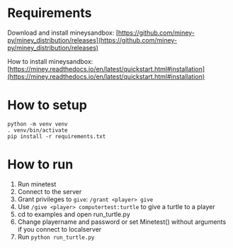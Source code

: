 
# Requirements
Download and install mineysandbox: 
[https://github.com/miney-py/miney_distribution/releases](https://github.com/miney-py/miney_distribution/releases)

How to install mineysandbox:
[https://miney.readthedocs.io/en/latest/quickstart.html#installation](https://miney.readthedocs.io/en/latest/quickstart.html#installation)



# How to setup
```
python -m venv venv
. venv/bin/activate
pip install -r requirements.txt
```
# How to run
1. Run minetest
2. Connect to the server
3. Grant privileges to `give`: `/grant <player> give`
4. Use `/give <player> computertest:turtle` to give a turtle to a player
5. cd to examples and open run_turtle.py
6. Change playername and password or set Minetest() without arguments if you connect to localserver
7. Run `python run_turtle.py`